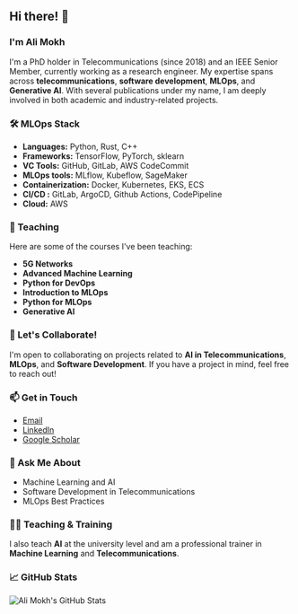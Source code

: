 

## Hi there! 👋

### I'm Ali Mokh

I'm a PhD holder in Telecommunications (since 2018) and an IEEE Senior Member, currently working as a research engineer. My expertise spans across **telecommunications**, **software development**, **MLOps**, and **Generative AI**. With several publications under my name, I am deeply involved in both academic and industry-related projects.

### 🛠️ MLOps Stack

- **Languages:** Python, Rust, C++ 
- **Frameworks:** TensorFlow, PyTorch, sklearn
- **VC Tools:** GitHub, GitLab, AWS CodeCommit
- **MLOps tools:** MLflow, Kubeflow, SageMaker
- **Containerization:** Docker, Kubernetes, EKS, ECS
- **CI/CD :** GitLab, ArgoCD, Github Actions, CodePipeline
- **Cloud:** AWS

### 🚀 Teaching

Here are some of the courses I've been teaching:

- **5G Networks**
- **Advanced Machine Learning**
- **Python for DevOps**
- **Introduction to MLOps**
- **Python for MLOps**
- **Generative AI**


### 👯 Let's Collaborate!

I'm open to collaborating on projects related to **AI in Telecommunications**, **MLOps**, and **Software Development**. If you have a project in mind, feel free to reach out!

### 📫 Get in Touch

- [Email](mailto:ali.mokh.2013@ieee.org)
- [LinkedIn](https//:www.linkedin.com/in/ali-mokh-9638988a)
- [Google Scholar](https://scholar.google.fr/citations?user=BDNaCS4AAAAJ&hl=en&oi=ao)


### 💬 Ask Me About

- Machine Learning and AI
- Software Development in Telecommunications
- MLOps Best Practices

### 👨‍🏫 Teaching & Training

I also teach **AI** at the university level and am a professional trainer in **Machine Learning** and **Telecommunications**.

### 📈 GitHub Stats

![Ali Mokh's GitHub Stats](https://github-readme-stats.vercel.app/api?username=Amokh2018&show_icons=true&theme=radical)

